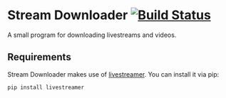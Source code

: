 # Stream Downloader [![Build Status](https://travis-ci.org/stashingpixels/streamdownloader.svg?branch=master)](https://travis-ci.org/stashingpixels/streamdownloader)
A small program for downloading livestreams and videos.

## Requirements
Stream Downloader makes use of [livestreamer](http://docs.livestreamer.io/).
You can install it via pip:

```
pip install livestreamer
```
